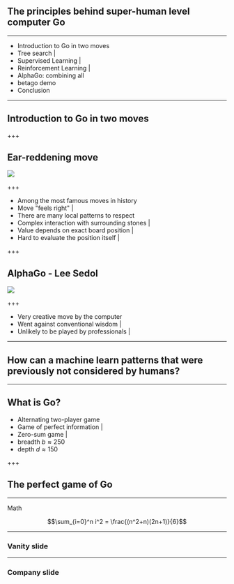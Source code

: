 ## The principles behind super-human level computer Go
---

- Introduction to Go in two moves
- Tree search |
- Supervised Learning |
- Reinforcement Learning |
- AlphaGo: combining all
- betago demo
- Conclusion

---

## Introduction to Go in two moves

+++

## Ear-reddening move
<div style="width: 50%; display: inline-block">
    <img src="https://raw.githubusercontent.com/maxpumperla/betago/hamburg-ai/ear_reddening.png">
</div>

+++

<!-- - Shusaku vs. Inseki, game 2 (1846) -->
- Among the most famous moves in history
- Move "feels right" |
- There are many local patterns to respect
- Complex interaction with surrounding stones |
- Value depends on exact board position |
- Hard to evaluate the position itself |

+++

## AlphaGo - Lee Sedol
<div style="width: 50%; display: inline-block">
    <img src="https://raw.githubusercontent.com/maxpumperla/betago/hamburg-ai/redmond_irritating.png">
</div>

+++

- Very creative move by the computer
- Went against conventional wisdom |
- Unlikely to be played by professionals |

---

## How can a machine learn patterns that were previously not considered by humans?

---

## What is Go?

- Alternating two-player game
- Game of perfect information |
- Zero-sum game |
- breadth $b \approx 250$
- depth $d \approx 150$

+++

## The perfect game of Go

---


Math

$$\sum_{i=0}^n i^2 = \frac{(n^2+n)(2n+1)}{6}$$

---
### Vanity slide


---
### Company slide
